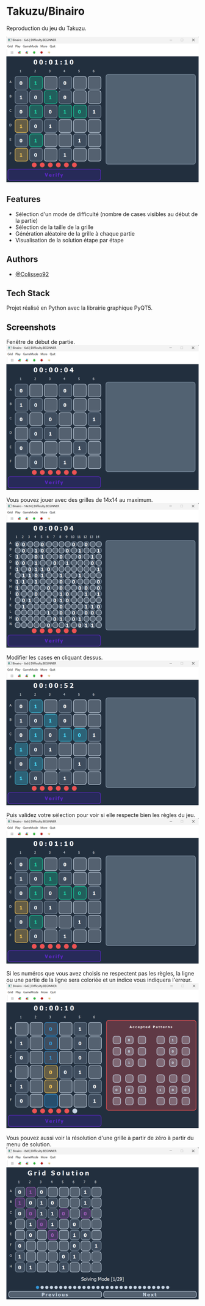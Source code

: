 
# Takuzu/Binairo

Reproduction du jeu du Takuzu.

![App Screenshot](https://github.com/Colisseo92/Strategy-Game---Takuzu-Binairo/blob/main/preview_img/verifying_cell.png)
## Features

- Sélection d'un mode de difficulté (nombre de cases visibles au début de la partie)
- Sélection de la taille de la grille
- Génération aléatoire de la grille à chaque partie
- Visualisation de la solution étape par étape


## Authors

- [@Colisseo92](https://github.com/Colisseo92)

## Tech Stack

Projet réalisé en Python avec la librairie graphique PyQT5.

## Screenshots
Fenêtre de début de partie.
![App Screenshot](https://github.com/Colisseo92/Strategy-Game---Takuzu-Binairo/blob/main/preview_img/main_window_6.png)

Vous pouvez jouer avec des grilles de 14x14 au maximum.
![App Screenshot](https://github.com/Colisseo92/Strategy-Game---Takuzu-Binairo/blob/main/preview_img/main_window_14.png)

Modifier les cases en cliquant dessus.
![App Screenshot](https://github.com/Colisseo92/Strategy-Game---Takuzu-Binairo/blob/main/preview_img/selecting_cell.png)

Puis validez votre sélection pour voir si elle respecte bien les règles du jeu.
![App Screenshot](https://github.com/Colisseo92/Strategy-Game---Takuzu-Binairo/blob/main/preview_img/verifying_cell.png)

Si les numéros que vous avez choisis ne respectent pas les règles, la ligne ou une partie de la ligne sera coloriée et un indice vous indiquera l'erreur.
![App Screenshot](https://github.com/Colisseo92/Strategy-Game---Takuzu-Binairo/blob/main/preview_img/error_with_clues.png)

Vous pouvez aussi voir la résolution d'une grille à partir de zéro à partir du menu de solution.
![App Screenshot](https://github.com/Colisseo92/Strategy-Game---Takuzu-Binairo/blob/main/preview_img/solving_window.png)



